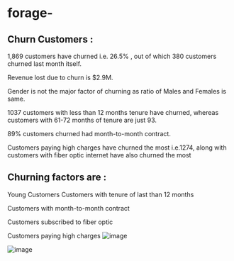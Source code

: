 # forage-

 ## Churn Customers :
1,869 customers have churned i.e. 26.5% , out of which 380 customers churned last month itself.

Revenue lost due to churn is $2.9M.

Gender is not the major factor of churning as ratio of Males and Females is same.

1037 customers with less than 12 months tenure have churned, whereas customers with 61-72 months of tenure are just 93.

89% customers churned had month-to-month contract.

Customers paying high charges have churned the most i.e.1274, along with customers with fiber optic internet have also churned the most

## Churning factors are :
Young Customers
Customers with tenure of last than 12 months

Customers with month-to-month contract

Customers subscribed to fiber optic

Customers paying high charges
![image](https://github.com/user-attachments/assets/2a6be59a-a60f-4e4d-87a3-6847af955472)

![image](https://github.com/user-attachments/assets/ef7682d9-2bf5-4369-8287-cdfea6f6993f)


